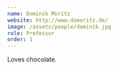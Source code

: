 ```yaml
---
name: Dominik Moritz
website: http://www.domoritz.de/
image: /assets/people/dominik.jpg
role: Professor
order: 1
---
```


Loves chocolate.
